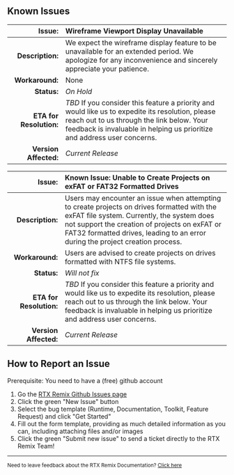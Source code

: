 ```{include} ../CHANGELOG.md
```

## Known Issues

| **Issue:** | Wireframe Viewport Display Unavailable   |
|---:|:---|
|**Description:**| We expect the wireframe display feature to be unavailable for an extended period. We apologize for any inconvenience and sincerely appreciate your patience. |
|**Workaround:**| None
|**Status:**| _On Hold_ |
|**ETA for Resolution:**| _TBD_ If you consider this feature a priority and would like us to expedite its resolution, please reach out to us through the link below. Your feedback is invaluable in helping us prioritize and address user concerns. |
|**Version Affected:**| _Current Release_ |

| **Issue:** | Known Issue: Unable to Create Projects on exFAT or FAT32 Formatted Drives   |
|---:|:---|
|**Description:**| Users may encounter an issue when attempting to create projects on drives formatted with the exFAT file system. Currently, the system does not support the creation of projects on exFAT or FAT32 formatted drives, leading to an error during the project creation process. |
|**Workaround:**| Users are advised to create projects on drives formatted with NTFS file systems. |
|**Status:**| _Will not fix_ |
|**ETA for Resolution:**| _TBD_ If you consider this feature a priority and would like us to expedite its resolution, please reach out to us through the link below. Your feedback is invaluable in helping us prioritize and address user concerns. |
|**Version Affected:**| _Current Release_ |


## How to Report an Issue

Prerequisite: You need to have a (free) github account
1. Go the [RTX Remix Github Issues page](https://github.com/NVIDIAGameWorks/rtx-remix/issues)
2. Click the green "New Issue" button
3. Select the bug template (Runtime, Documentation, Toolkit, Feature Request) and click "Get Started"
4. Fill out the form template, providing as much detailed information as you can, including attaching files and/or images
5. Click the green "Submit new issue" to send a ticket directly to the RTX Remix Team!

***
<sub> Need to leave feedback about the RTX Remix Documentation?  [Click here](https://github.com/NVIDIAGameWorks/rtx-remix/issues/new?assignees=nvdamien&labels=documentation%2Cfeedback%2Ctriage&projects=&template=documentation_feedback.yml&title=%5BDocumentation+feedback%5D%3A+) <sub>
